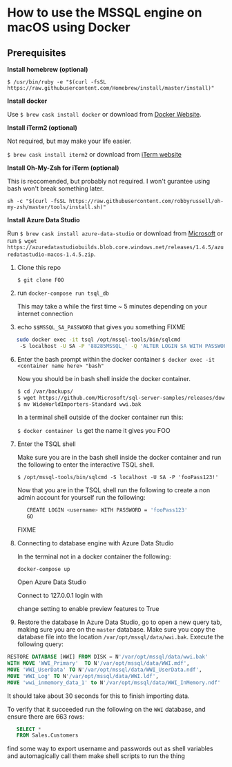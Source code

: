 # How to use the MSSQL engine on macOS using Docker

## Prerequisites

__Install homebrew (optional)__

`$ /usr/bin/ruby -e "$(curl -fsSL https://raw.githubusercontent.com/Homebrew/install/master/install)"`

__Install docker__

Use `$ brew cask install docker` or download from [Docker Website](https://hub.docker.com/editions/community/docker-ce-desktop-mac).



__Install iTerm2 (optional)__

Not required, but may make your life easier.

`$ brew cask install iterm2` or download from [iTerm website](https://iterm2.com/downloads.html)

__Install Oh-My-Zsh for iTerm (optional)__

This is reccomended, but probably not required. I won't gurantee using bash won't break something later. 

`sh -c "$(curl -fsSL https://raw.githubusercontent.com/robbyrussell/oh-my-zsh/master/tools/install.sh)"`

__Install Azure Data Studio__

Run `$ brew cask install azure-data-studio` or download from [Microsoft](https://docs.microsoft.com/en-us/sql/azure-data-studio/download?view=sql-server-2017) or run `$ wget https://azuredatastudiobuilds.blob.core.windows.net/releases/1.4.5/azuredatastudio-macos-1.4.5.zip`.

1. Clone this repo

   `$ git clone FOO`

3. run `docker-compose run tsql_db`

   This may take a while the first time ~ 5 minutes depending on your internet connection

5. echo `$$MSSQL_SA_PASSWORD` that gives you something FIXME

```Bash
   sudo docker exec -it tsql /opt/mssql-tools/bin/sqlcmd 
    -S localhost -U SA -P '88285MSSQL_' -Q 'ALTER LOGIN SA WITH PASSWORD=SA_PASSWORD="fooPass123!"'
```

6. Enter the bash prompt within the docker container 
   `$ docker exec -it <container name here> "bash"`
   
   Now you should be in bash shell inside the docker container.
   
   ```Bash
   $ cd /var/backups/
   $ wget https://github.com/Microsoft/sql-server-samples/releases/download/wide-world-importers-v1.0/WideWorldImporters-Standard.bak
   $ mv WideWorldImporters-Standard wwi.bak
   ```
   
   In a terminal shell outside of the docker container run this:
   
   `$ docker container ls` get the name it gives you FOO

7. Enter the TSQL shell
   
   Make sure you are in the bash shell inside the docker container and run the following to enter the interactive TSQL shell.

   `$ /opt/mssql-tools/bin/sqlcmd -S localhost -U SA -P 'fooPass123!'`
   
   Now that you are in the TSQL shell run the following to create a non admin account for yourself run the following:
   
   ```Bash
      CREATE LOGIN <username> WITH PASSWORD = 'fooPass123'
      GO
      ```
      
      FIXME

9. Connecting to database engine with Azure Data Studio

   In the terminal not in a docker container the following:
   
   `docker-compose up`

   Open Azure Data Studio
   
   Connect to 127.0.0.1
   login with <username> 

   change setting to enable preview features to True

10. Restore the database
   In Azure Data Studio, go to open a new query tab, making sure you are on the `master` database. Make sure you copy the database file into the location `/var/opt/mssql/data/wwi.bak`. Execute the following query:
   
```SQL 
RESTORE DATABASE [WWI] FROM DISK = N'/var/opt/mssql/data/wwi.bak'
WITH MOVE 'WWI_Primary'  TO N'/var/opt/mssql/data/WWI.mdf', 
MOVE 'WWI_UserData' TO N'/var/opt/mssql/data/WWI_UserData.ndf',
MOVE 'WWI_Log' TO N'/var/opt/mssql/data/WWI.ldf',
MOVE 'wwi_inmemory_data_1' to N'/var/opt/mssql/data/WWI_InMemory.ndf'
```
It should take about 30 seconds for this to finish importing data.

To verify that it succeeded run the following on the `WWI` database, and ensure there are 663 rows:
```SQL
   SELECT * 
   FROM Sales.Customers
```


find some way to export username and passwords out as shell variables and automagically call them
make shell scripts to run the thing
